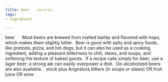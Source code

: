 ```yaml
---
title: beer   <i></i>
tags:
- ingredient

---
```

beer       Most beers are brewed from malted barley and flavored with hops, which makes them slightly bitter.  Beer is good with salty and spicy foods, like pretzels, pizza, and hot dogs, but it can also be used as a cooking ingredient, adding a pleasant bitterness to chili, stews, and soups, and softening the texture of baked goods.  If a recipe calls simply for beer, use a lager beer; a strong ale can easily overpower a dish.  De-alcoholized beers are also available.    stock plus Angostura bitters (in soups or stews) OR fruit juice OR wine
